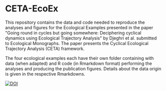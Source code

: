 # CETA-EcoEx
This repository contains the data and code needed to reproduce the analyses and figures for the Ecological Examples presented in the paper "Going round in cycles but going somewhere: Deciphering cyclical dynamics using Ecological Trajectory Analysis" by Djeghri et al. submitted to Ecological Monographs. The paper presents the Cyclical Ecological Trajectory Analysis (CETA) framework.

The four ecological examples each have their own folder containing with data (when adapted) and R code (in Rmarkdown format)  performing the analyses and producing the publication figures. Details about the data origin is given in the respective Rmarkdowns.

[![DOI](https://zenodo.org/badge/988918013.svg)](https://doi.org/10.5281/zenodo.15498230)
